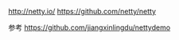 http://netty.io/
https://github.com/netty/netty




参考
https://github.com/jiangxinlingdu/nettydemo



